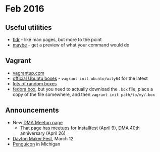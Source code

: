 Feb 2016
========

Useful utilities
----------------

- [tldr](https://github.com/tldr-pages/tldr) - like man pages, but more to the point
- [maybe](https://github.com/p-e-w/maybe) - get a preview of what your command would do

Vagrant
-------

- [vagrantup.com](https://www.vagrantup.com/)
- [official Ubuntu boxes](https://vagrantcloud.com/ubuntu) - `vagrant init ubuntu/wily64` for the latest
- [lots of random boxes](http://www.vagrantbox.es/)
- [fedora box](https://getfedora.org/en/cloud/download/), but you need to actually download the `.box` file, place a copy of the file somewhere, and then `vagrant init path/to/my/.box`

Announcements
-------------

- New [DMA Meetup page](http://www.meetup.com/Dayton-Microcomputer-Association-Meetup/)
  - That page has meetups for Installfest (April 9), DMA 40th anniversary (April 26)
- [Dayton Maker Fest](http://www.afmakerfest.org/), March 12 
- [Penguicon](https://2016.penguicon.org/) in Michigan

